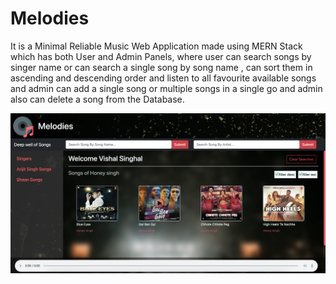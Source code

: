 # Melodies
It is a Minimal Reliable Music Web Application made using MERN Stack which has both User and Admin Panels, where user can search songs by singer name or can search a single song by song name , can sort them in ascending and descending order and listen to all favourite available songs and admin can add a single song or multiple songs in a single go and admin also can delete a song from the Database.


![alt text](https://github.com/vishalSinghal711/Melodies/blob/master/Images/User%20View.png)
